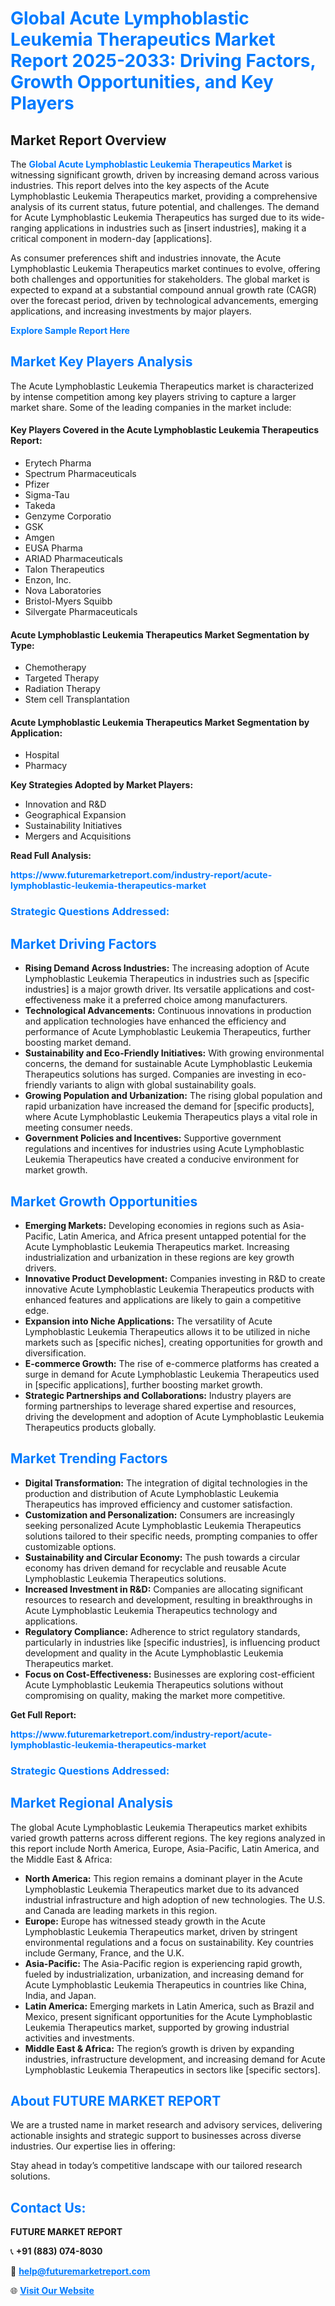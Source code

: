 <h1 style="color: #007BFF;">Global Acute Lymphoblastic Leukemia Therapeutics Market Report 2025-2033: Driving Factors, Growth Opportunities, and Key Players</h1>

<section id="overview">
<h2>Market Report Overview</h2>
<p>The <a href="https://www.futuremarketreport.com/industry-report/acute-lymphoblastic-leukemia-therapeutics-market" style="color: #007BFF; text-decoration: none;"><strong>Global Acute Lymphoblastic Leukemia Therapeutics Market</strong></a> is witnessing significant growth, driven by increasing demand across various industries. This report delves into the key aspects of the Acute Lymphoblastic Leukemia Therapeutics market, providing a comprehensive analysis of its current status, future potential, and challenges. The demand for Acute Lymphoblastic Leukemia Therapeutics has surged due to its wide-ranging applications in industries such as [insert industries], making it a critical component in modern-day [applications].</p>
<p>As consumer preferences shift and industries innovate, the Acute Lymphoblastic Leukemia Therapeutics market continues to evolve, offering both challenges and opportunities for stakeholders. The global market is expected to expand at a substantial compound annual growth rate (CAGR) over the forecast period, driven by technological advancements, emerging applications, and increasing investments by major players.</p>
</section>

<section id="overview">
<p><a href="https://www.futuremarketreport.com/request-sample/reportId=43977" style="color: #007BFF; text-decoration: none;"><strong>Explore Sample Report Here</strong></a></p>
</section>

<section id="key-players">
<h2 style="color: #007BFF;">Market Key Players Analysis</h2>
<p>The Acute Lymphoblastic Leukemia Therapeutics market is characterized by intense competition among key players striving to capture a larger market share. Some of the leading companies in the market include:</p>
<h4>Key Players Covered in the Acute Lymphoblastic Leukemia Therapeutics Report:</h4>
<ul><li>Erytech Pharma</li><li>Spectrum Pharmaceuticals</li><li>Pfizer</li><li>Sigma-Tau</li><li>Takeda</li><li>Genzyme Corporatio</li><li>GSK</li><li>Amgen</li><li>EUSA Pharma</li><li>ARIAD Pharmaceuticals</li><li>Talon Therapeutics</li><li>Enzon, Inc.</li><li>Nova Laboratories</li><li>Bristol-Myers Squibb</li><li>Silvergate Pharmaceuticals</li></ul>
<h4>Acute Lymphoblastic Leukemia Therapeutics Market Segmentation by Type:</h4>
<ul><li>Chemotherapy</li><li>Targeted Therapy</li><li>Radiation Therapy</li><li>Stem cell Transplantation</li></ul>

<h4>Acute Lymphoblastic Leukemia Therapeutics Market Segmentation by Application:</h4>
<ul><li>Hospital</li><li>Pharmacy</li></ul>
<p><strong>Key Strategies Adopted by Market Players:</strong></p>
<ul>
<li>Innovation and R&D</li>
<li>Geographical Expansion</li>
<li>Sustainability Initiatives</li>
<li>Mergers and Acquisitions</li>
</ul>
</section>

<section>
<p><strong>Read Full Analysis: </strong></p><a href="https://www.futuremarketreport.com/industry-report/acute-lymphoblastic-leukemia-therapeutics-market" style="color: #007BFF; text-decoration: none;"><strong>https://www.futuremarketreport.com/industry-report/acute-lymphoblastic-leukemia-therapeutics-market</strong></a>
<h3 style="color: #007BFF;">Strategic Questions Addressed:</h3>
</section>

<section id="driving-factors">
<h2 style="color: #007BFF;">Market Driving Factors</h2>
<ul>
<li><strong>Rising Demand Across Industries:</strong> The increasing adoption of Acute Lymphoblastic Leukemia Therapeutics in industries such as [specific industries] is a major growth driver. Its versatile applications and cost-effectiveness make it a preferred choice among manufacturers.</li>
<li><strong>Technological Advancements:</strong> Continuous innovations in production and application technologies have enhanced the efficiency and performance of Acute Lymphoblastic Leukemia Therapeutics, further boosting market demand.</li>
<li><strong>Sustainability and Eco-Friendly Initiatives:</strong> With growing environmental concerns, the demand for sustainable Acute Lymphoblastic Leukemia Therapeutics solutions has surged. Companies are investing in eco-friendly variants to align with global sustainability goals.</li>
<li><strong>Growing Population and Urbanization:</strong> The rising global population and rapid urbanization have increased the demand for [specific products], where Acute Lymphoblastic Leukemia Therapeutics plays a vital role in meeting consumer needs.</li>
<li><strong>Government Policies and Incentives:</strong> Supportive government regulations and incentives for industries using Acute Lymphoblastic Leukemia Therapeutics have created a conducive environment for market growth.</li>
</ul>
</section>

<section id="growth-opportunities">
<h2 style="color: #007BFF;">Market Growth Opportunities</h2>
<ul>
<li><strong>Emerging Markets:</strong> Developing economies in regions such as Asia-Pacific, Latin America, and Africa present untapped potential for the Acute Lymphoblastic Leukemia Therapeutics market. Increasing industrialization and urbanization in these regions are key growth drivers.</li>
<li><strong>Innovative Product Development:</strong> Companies investing in R&D to create innovative Acute Lymphoblastic Leukemia Therapeutics products with enhanced features and applications are likely to gain a competitive edge.</li>
<li><strong>Expansion into Niche Applications:</strong> The versatility of Acute Lymphoblastic Leukemia Therapeutics allows it to be utilized in niche markets such as [specific niches], creating opportunities for growth and diversification.</li>
<li><strong>E-commerce Growth:</strong> The rise of e-commerce platforms has created a surge in demand for Acute Lymphoblastic Leukemia Therapeutics used in [specific applications], further boosting market growth.</li>
<li><strong>Strategic Partnerships and Collaborations:</strong> Industry players are forming partnerships to leverage shared expertise and resources, driving the development and adoption of Acute Lymphoblastic Leukemia Therapeutics products globally.</li>
</ul>
</section>

<section id="trending-factors">
<h2 style="color: #007BFF;">Market Trending Factors</h2>
<ul>
<li><strong>Digital Transformation:</strong> The integration of digital technologies in the production and distribution of Acute Lymphoblastic Leukemia Therapeutics has improved efficiency and customer satisfaction.</li>
<li><strong>Customization and Personalization:</strong> Consumers are increasingly seeking personalized Acute Lymphoblastic Leukemia Therapeutics solutions tailored to their specific needs, prompting companies to offer customizable options.</li>
<li><strong>Sustainability and Circular Economy:</strong> The push towards a circular economy has driven demand for recyclable and reusable Acute Lymphoblastic Leukemia Therapeutics solutions.</li>
<li><strong>Increased Investment in R&D:</strong> Companies are allocating significant resources to research and development, resulting in breakthroughs in Acute Lymphoblastic Leukemia Therapeutics technology and applications.</li>
<li><strong>Regulatory Compliance:</strong> Adherence to strict regulatory standards, particularly in industries like [specific industries], is influencing product development and quality in the Acute Lymphoblastic Leukemia Therapeutics market.</li>
<li><strong>Focus on Cost-Effectiveness:</strong> Businesses are exploring cost-efficient Acute Lymphoblastic Leukemia Therapeutics solutions without compromising on quality, making the market more competitive.</li>
</ul>
</section>

<section>
<p><strong>Get Full Report: </strong></p><a href="https://www.futuremarketreport.com/industry-report/acute-lymphoblastic-leukemia-therapeutics-market" style="color: #007BFF; text-decoration: none;"><strong>https://www.futuremarketreport.com/industry-report/acute-lymphoblastic-leukemia-therapeutics-market</strong></a>
<h3 style="color: #007BFF;">Strategic Questions Addressed:</h3>
</section>


<section id="regional-analysis">
<h2 style="color: #007BFF;">Market Regional Analysis</h2>
<p>The global Acute Lymphoblastic Leukemia Therapeutics market exhibits varied growth patterns across different regions. The key regions analyzed in this report include North America, Europe, Asia-Pacific, Latin America, and the Middle East & Africa:</p>
<ul>
<li><strong>North America:</strong> This region remains a dominant player in the Acute Lymphoblastic Leukemia Therapeutics market due to its advanced industrial infrastructure and high adoption of new technologies. The U.S. and Canada are leading markets in this region.</li>
<li><strong>Europe:</strong> Europe has witnessed steady growth in the Acute Lymphoblastic Leukemia Therapeutics market, driven by stringent environmental regulations and a focus on sustainability. Key countries include Germany, France, and the U.K.</li>
<li><strong>Asia-Pacific:</strong> The Asia-Pacific region is experiencing rapid growth, fueled by industrialization, urbanization, and increasing demand for Acute Lymphoblastic Leukemia Therapeutics in countries like China, India, and Japan.</li>
<li><strong>Latin America:</strong> Emerging markets in Latin America, such as Brazil and Mexico, present significant opportunities for the Acute Lymphoblastic Leukemia Therapeutics market, supported by growing industrial activities and investments.</li>
<li><strong>Middle East & Africa:</strong> The region’s growth is driven by expanding industries, infrastructure development, and increasing demand for Acute Lymphoblastic Leukemia Therapeutics in sectors like [specific sectors].</li>
</ul>
</section>

<footer>
<h2 style="color: #007BFF;">About FUTURE MARKET REPORT</h2>
<p>We are a trusted name in market research and advisory services, delivering actionable insights and strategic support to businesses across diverse industries. Our expertise lies in offering:</p>

<p>Stay ahead in today’s competitive landscape with our tailored research solutions.</p>

<h2 style="color: #007BFF;">Contact Us:</h2>
<p><strong>FUTURE MARKET REPORT</strong></p>
<p>📞 <strong>+91 (883) 074-8030</strong></p>
<p>📧 <strong><a href="mailto:help@futuremarketreport.com" style="color: #007BFF;">help@futuremarketreport.com</a></strong></p>
<p>🌐 <strong><a href="https://www.futuremarketreport.com/" style="color: #007BFF;">Visit Our Website</a></strong></p>
</footer>